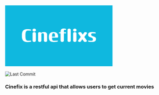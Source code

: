 ![Alt Text](./assets/Cineflixs.png)

![Last Commit](https://img.shields.io/github/last-commit/utibenoah/cineflixs)

### Cinefix is a restful api that allows users to get current movies
